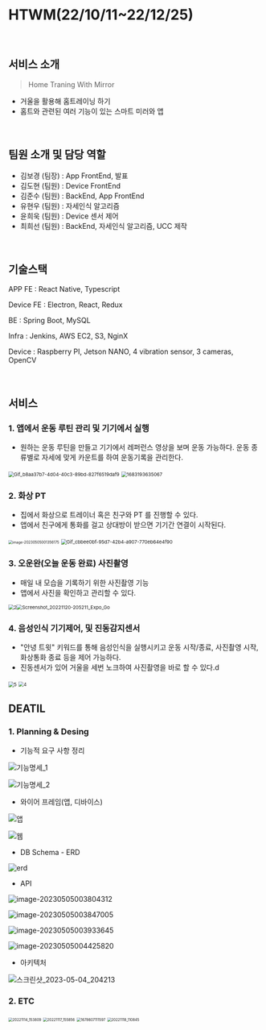 # HTWM(22/10/11~22/12/25)

<br>

## 서비스 소개

> Home Traning With Mirror

- 거울을 활용해 홈트레이닝 하기
- 홈트와 관련된 여러 기능이 있는 스마트 미러와 앱

<br>

## 팀원 소개 및 담당 역할

- 김보경 (팀장) : App FrontEnd, 발표
- 김도현 (팀원) : Device FrontEnd
- 김준수 (팀원) : BackEnd, App FrontEnd
- 유현우 (팀원) : 자세인식 알고리즘
- 윤희욱 (팀원) : Device 센서 제어
- 최희선 (팀원) : BackEnd, 자세인식 알고리즘, UCC 제작

<br>

## 기술스택

APP FE : React Native, Typescript

Device FE : Electron, React, Redux

BE : Spring Boot, MySQL

Infra : Jenkins, AWS EC2, S3, NginX

Device : Raspberry PI, Jetson NANO, 4 vibration sensor, 3 cameras, OpenCV

<br>

## 서비스

### 1. 앱에서 운동 루틴 관리 및 기기에서 실행

- 원하는 운동 루틴을 만들고 기기에서 레퍼런스 영상을 보며 운동 가능하다. 운동 종류별로 자세에 맞게 카운트를 하여 운동기록을 관리한다.

<img src="README.assets/Gif_b8aa37b7-4d04-40c3-89bd-827f6519daf9.webp" alt="Gif_b8aa37b7-4d04-40c3-89bd-827f6519daf9" style="zoom:67%;" />

<img src="README.assets/1683193635067.webp" alt="1683193635067" style="zoom: 67%;" />

### 2. 화상 PT

- 집에서 화상으로 트레이너 혹은 친구와 PT 를 진행할 수 있다.
- 앱에서 친구에게 통화를 걸고 상대방이 받으면 기기간 연결이 시작된다.

<img src="README.assets/image-20230505001356175.webp" alt="image-20230505001356175" style="zoom: 50%;" />

<img src="README.assets/Gif_cbbee0bf-95d7-42b4-a907-770eb64e4f90.webp" alt="Gif_cbbee0bf-95d7-42b4-a907-770eb64e4f90" style="zoom:67%;" />

### 3. 오운완(오늘 운동 완료) 사진촬영

- 매일 내 모습을 기록하기 위한 사진촬영 기능
- 앱에서 사진을 확인하고 관리할 수 있다.

<img src="README.assets/2.webp" alt="2" style="zoom: 67%;" /><img src="README.assets/Screenshot_20221120-205211_Expo_Go.webp" alt="Screenshot_20221120-205211_Expo_Go" style="zoom:67%;" />

### 4. 음성인식 기기제어, 및 진동감지센서

- "안녕 트윗" 키워드를 통해 음성인식을 실행시키고 운동 시작/종료, 사진촬영 시작, 화상통화 종료 등을 제어 가능하다.
- 진동센서가 있어 거울을 세번 노크하여 사진촬영을 바로 할 수 있다.d

<img src="README.assets/5.webp" alt="5" style="zoom:67%;" />

<img src="README.assets/4.webp" alt="4" style="zoom:63%;" />

<br>

## DEATIL

### 1. Planning & Desing

- 기능적 요구 사항 정리

![기능명세_1](README.assets/기능명세_1.webp)

![기능명세_2](README.assets/기능명세_2.webp)

- 와이어 프레임(앱, 디바이스)

![앱](README.assets/앱-16832143089841.webp)

![웹](README.assets/웹.webp)

- DB Schema - ERD

![erd](README.assets/erd.webp)

- API

![image-20230505003804312](README.assets/image-20230505003804312.webp)

![image-20230505003847005](README.assets/image-20230505003847005.webp)

![image-20230505003933645](README.assets/image-20230505003933645.webp)

![image-20230505004425820](README.assets/image-20230505004425820.webp)

- 아키텍처

![스크린샷_2023-05-04_204213](README.assets/스크린샷_2023-05-04_204213.webp)

### 2. ETC

<img src="README.assets/20221114_153809.webp" alt="20221114_153809" style="zoom:50%;" />

<img src="README.assets/20221117_155856.webp" alt="20221117_155856" style="zoom:50%;" />

<img src="README.assets/1678607111597.webp" alt="1678607111597" style="zoom:50%;" />

<img src="README.assets/20221118_110845.webp" alt="20221118_110845" style="zoom:50%;" />

